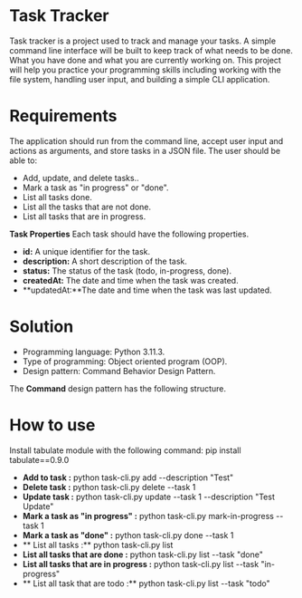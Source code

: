 # Task Tracker

Task tracker is a project used to track and manage your tasks. A simple command line interface will be built to keep track of what needs to be done. What you have done and what you are currently working on. This project will help you practice your programming skills including working with the file system, handling user input, and building a simple CLI application.

# Requirements
The application should run from the command line, accept user input and actions as arguments, and store tasks in a JSON file. The user should be able to:
- Add, update, and delete tasks..
- Mark a task as "in progress" or "done".
- List all tasks done.
- List all the tasks that are not done.
- List all tasks that are in progress.

**Task Properties**
Each task should have the following properties.
- **id:** A unique identifier for the task.
- **description:** A short description of the task.
- **status:** The status of the task (todo, in-progress, done).
- **createdAt:** The date and time when the task was created.
- **updatedAt:**The date and time when the task was last updated.

# Solution
- Programming language: Python 3.11.3.
- Type of programming: Object oriented program (OOP).
- Design pattern: Command Behavior Design Pattern.

The **Command** design pattern has the following structure.


# How to use
Install tabulate module with the following command: pip install tabulate==0.9.0

- **Add to task :** python task-cli.py add --description "Test"
- **Delete task :** python task-cli.py delete --task 1
- **Update task :** python task-cli.py update --task 1 --description "Test Update"
- **Mark a task as "in progress" :** python task-cli.py mark-in-progress --task 1
- **Mark a task as "done" :** python task-cli.py done --task 1
- ** List all tasks :** python task-cli.py list
- **List all tasks that are done :** python task-cli.py list --task "done"
- **List all tasks that are in progress :** python task-cli.py list --task "in-progress"
- ** List all task that are todo :** python task-cli.py list --task "todo"
